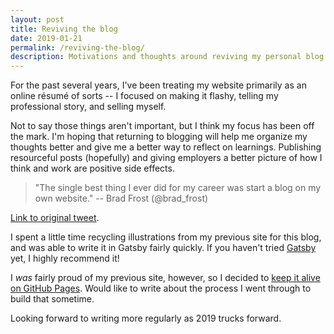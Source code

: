 ```yaml
---
layout: post
title: Reviving the blog
date: 2019-01-21
permalink: /reviving-the-blog/
description: Motivations and thoughts around reviving my personal blog.
---
```


For the past several years, I've been treating my website primarily as an online résumé of sorts -- I focused on making it flashy, telling my professional story, and selling myself.

Not to say those things aren't important, but I think my focus has been off the mark. I'm hoping that returning to blogging will help me organize my thoughts better and give me a better way to reflect on learnings. Publishing resourceful posts (hopefully) and giving employers a better picture of how I think and work are positive side effects.

> "The single best thing I ever did for my career was start a blog on my own website."
> -- Brad Frost (@brad_frost)

[Link to original tweet](https://twitter.com/brad_frost/status/1086328236764614657?s=20).

I spent a little time recycling illustrations from my previous site for this blog, and was able to write it in Gatsby fairly quickly. If you haven't tried [Gatsby](https://www.gatsbyjs.org/) yet, I highly recommend it!

I _was_ fairly proud of my previous site, however, so I decided to [keep it alive on GitHub Pages](https://nshki.github.io/nshki.com-2017/). Would like to write about the process I went through to build that sometime.

Looking forward to writing more regularly as 2019 trucks forward.
